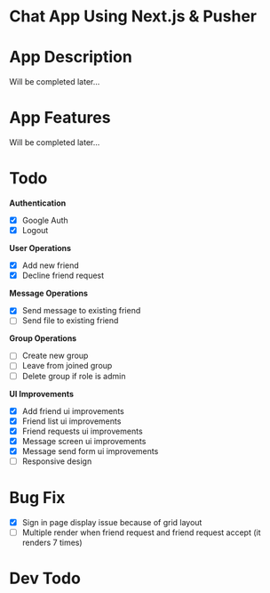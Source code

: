 # Chat App Using Next.js & Pusher

# App Description
Will be completed later...

# App Features
Will be completed later...

# Todo
**Authentication**
- [x] Google Auth
- [x] Logout

**User Operations**
- [x] Add new friend
- [x] Decline friend request

**Message Operations**
- [x] Send message to existing friend
- [ ] Send file to existing friend

**Group Operations**
- [ ] Create new group
- [ ] Leave from joined group
- [ ] Delete group if role is admin

**UI Improvements**
- [x] Add friend ui improvements
- [x] Friend list ui improvements
- [x] Friend requests ui improvements
- [x] Message screen ui improvements
- [x] Message send form ui improvements
- [ ] Responsive design

# Bug Fix
- [x] Sign in page display issue because of grid layout
- [ ] Multiple render when friend request and friend request accept (it renders 7 times)

# Dev Todo
